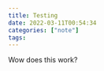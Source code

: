```yaml
---
title: Testing
date: 2022-03-11T00:54:34 
categories: ["note"] 
tags: 
---
```

Wow does this work?

